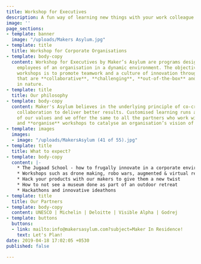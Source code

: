 ```yaml
---
title: Workshop for Executives
description: A fun way of learning new things with your work colleague
image: ''
page_sections:
- template: banner
  image: "/uploads/Makers Asylum.jpg"
- template: title
  title: Workshop for Corporate Organisations
- template: body-copy
  content: Workshop for Executives by Maker’s Asylum are programs designed to engage
    employees of an organisation in a dynamic environment. The objective of these
    workshops is to promote teamwork and a culture of innovation through activities
    that are **collaborative**, **challenging**, **out-of-the-box** and of **new-age**
    in nature.
- template: title
  title: Our philosophy
- template: body-copy
  content: Maker's Asylum believes in the underlying principle of co-creation and
    collaboration to deliver better results. Customised learning runs at the core
    of our values and we offer the same to all the partners who work with us. We **co-create**
    and **organise** workshops to catalyse an organisation’s vision of doing business.
- template: images
  images:
  - image: "/uploads/MakersAsylum (41 of 55).jpg"
- template: title
  title: What to expect?
- template: body-copy
  content: |-
    * The Jugaad School - how to frugally innovate in a corporate environment
    * Workshops such as drone making, robo wars, augmented & virtual reality and more
    * Hack your products with our makers to give them a new twist
    * How to not see a museum done as part of an outdoor retreat
    * Hackathons and innovative ideathons
- template: title
  title: Our Partners
- template: body-copy
  content: UNESCO | Michelin | Deloitte | Visible Alpha | Godrej
- template: buttons
  buttons:
  - link: mailto:info@makersasylum.com?subject=Maker In Residence!
    text: Let's Plan!
date: 2019-04-18 17:02:05 +0530
published: false

---
```

